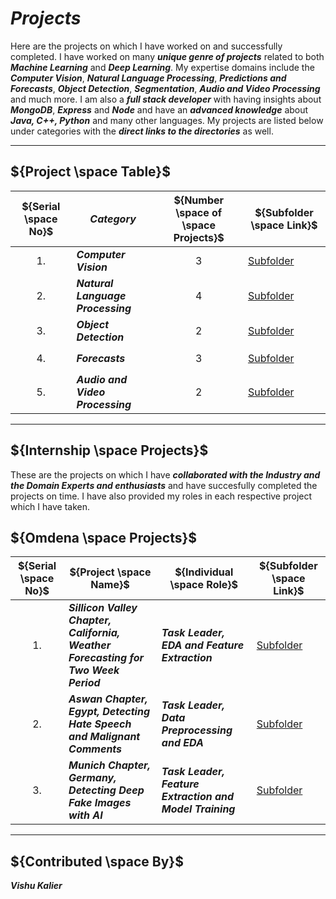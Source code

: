 # ${Projects}$

Here are the projects on which I have worked on and successfully completed. I have worked on many ***unique genre of projects*** related to both ***Machine Learning*** and ***Deep Learning***. My expertise domains include the ***Computer Vision***, ***Natural Language Processing***, ***Predictions and Forecasts***, ***Object Detection***, ***Segmentation***, ***Audio and Video Processing*** and much more. I am also a ***full stack developer*** with having insights about ***MongoDB***, ***Express*** and ***Node*** and have an ***advanced knowledge*** about ***Java, C++, Python*** and many other languages. My projects are listed below under categories with the ***direct links to the directories*** as well.

-----

## ${Project \space Table}$

| ${Serial \space No}$ | ${Category}$ | ${Number \space of \space Projects}$ | ${Subfolder \space Link}$ |
|-|-|-|-|
| $${1.}$$ | ***Computer Vision*** | $${3}$$ | [Subfolder](https://github.com/VishuKalier2003/Projects-Platform/blob/main/Folder/ComputerVision.md) |
| $${2.}$$ | ***Natural Language Processing*** | $${4}$$ | [Subfolder]() |
| $${3.}$$ | ***Object Detection*** | $${2}$$ | [Subfolder]() |
| $${4.}$$ | ***Forecasts*** | $${3}$$ | [Subfolder]() |
| $${5.}$$ | ***Audio and Video Processing*** | $${2}$$ | [Subfolder]() |

-----

## ${Internship \space Projects}$

These are the projects on which I have ***collaborated with the Industry and the Domain Experts and enthusiasts*** and have succesfully completed the projects on time. I have also provided my roles in each respective project which I have taken.
## ${Omdena \space Projects}$
| ${Serial \space No}$ | ${Project \space Name}$ | ${Individual \space Role}$ | ${Subfolder \space Link}$ |
|-|-|-|-|
| $${1.}$$ | ***Sillicon Valley Chapter, California, Weather Forecasting for Two Week Period*** | ***Task Leader, EDA and Feature Extraction*** | [Subfolder](https://github.com/OmdenaAI/silicon-valley-chapter-extreme-weather) |
| $${2.}$$ | ***Aswan Chapter, Egypt, Detecting Hate Speech and Malignant Comments*** | ***Task Leader, Data Preprocessing and EDA*** | [Subfolder](https://github.com/OmdenaAI/aswan-egypt-detecting-hate-nlp) |
| $${3.}$$ | ***Munich Chapter, Germany, Detecting Deep Fake Images with AI*** | ***Task Leader, Feature Extraction and Model Training*** | [Subfolder](https://github.com/OmdenaAI/omdena-munich-chapter-deepfakes-detection) |

-----

## ${Contributed \space By}$
***Vishu Kalier***






